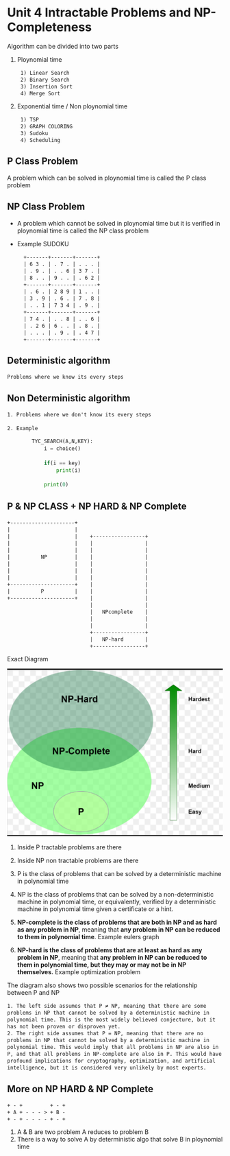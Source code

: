 # Unit 4 Intractable Problems and NP-Completeness

Algorithm can be divided into two parts

1. Ploynomial time

        1) Linear Search
        2) Binary Search
        3) Insertion Sort
        4) Merge Sort

2. Exponential time / Non ploynomial time

        1) TSP
        2) GRAPH COLORING
        3) Sudoku
        4) Scheduling

## P Class Problem

A problem which can be solved in ploynomial time is called the P class problem

## NP Class Problem

* A problem which cannot be solved in ploynomial time but it is verified in ploynomial time is called the NP class problem

* Example SUDOKU

        +-------+-------+-------+
        | 6 3 . | . 7 . | . . . |
        | . 9 . | . . 6 | 3 7 . |
        | 8 . . | 9 . . | . 6 2 |
        +-------+-------+-------+
        | . 6 . | 2 8 9 | 1 . . |
        | 3 . 9 | . 6 . | 7 . 8 |
        | . . 1 | 7 3 4 | . 9 . |
        +-------+-------+-------+
        | 7 4 . | . . 8 | . . 6 |
        | . 2 6 | 6 . . | . 8 . |
        | . . . | . 9 . | . 4 7 |
        +-------+-------+-------+

## Deterministic algorithm

    Problems where we know its every steps

## Non Deterministic algorithm

    1. Problems where we don't know its every steps

    2. Example

```Python
        TYC_SEARCH(A,N,KEY):
            i = choice()

            if(i == key)
                print(i)
            
            print(0)
```

## P & NP CLASS + NP HARD & NP Complete

    +---------------------+
    |                     |
    |                     |    +-----------------+
    |                     |    |                 |
    |                     |    |                 |
    |          NP         |    |                 |
    |                     |    |                 |
    |                     |    |                 |
    |                     |    |                 |
    +---------------------+    |                 |
    |          P          |    |                 |
    +---------------------+    |                 |
                               |                 |
                               |   NPcomplete    |
                               |                 |  
                               |                 |
                               +-----------------+ 
                               |   NP-hard       |
                               +-----------------+

Exact Diagram

![Img](./Images/np.png)

1. Inside P tractable problems are there

2. Inside NP non tractable problems are there

3. P is the class of problems that can be solved by a deterministic machine in polynomial time

4. NP is the class of problems that can be solved by a non-deterministic machine in polynomial time, or equivalently, verified by a deterministic machine in polynomial time given a certificate or a hint.

5. **NP-complete is the class of problems that are both in NP and as hard as any problem in NP**, meaning that **any problem in NP can be reduced to them in polynomial time**. Example eulers graph

6. **NP-hard is the class of problems that are at least as hard as any problem in NP**, meaning that **any problem in NP can be reduced to them in polynomial time, but they may or may not be in NP themselves.** Example optimization problem

The diagram also shows two possible scenarios for the relationship between P and NP

    1. The left side assumes that P ≠ NP, meaning that there are some problems in NP that cannot be solved by a deterministic machine in polynomial time. This is the most widely believed conjecture, but it has not been proven or disproven yet.
    2. The right side assumes that P = NP, meaning that there are no problems in NP that cannot be solved by a deterministic machine in polynomial time. This would imply that all problems in NP are also in P, and that all problems in NP-complete are also in P. This would have profound implications for cryptography, optimization, and artificial intelligence, but it is considered very unlikely by most experts.

## More on NP HARD & NP Complete

    + - +         + - +
    + A + - - - > + B -
    + - + - - - - + - +

1. A & B are two problem A reduces to problem B
2. There is a way to solve A by deterministic algo that solve B in ploynomial time

